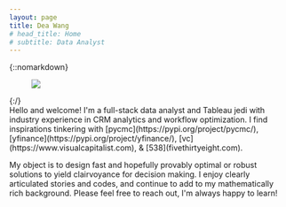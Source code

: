 ```yaml
---
layout: page
title: Dea Wang
# head_title: Home
# subtitle: Data Analyst
---
```


<div class="pretty-links">

{::nomarkdown} 
<figure class="site-profile">
    <img src="{{ site.baseurl }}/assets/img/profile.jpg">
</figure>
{:/}

<div class="lead lead-about">
Hello and welcome! I'm a full-stack data analyst and Tableau jedi with industry experience in CRM analytics and workflow optimization. I find inspirations tinkering with [pycmc](https://pypi.org/project/pycmc/), [yfinance](https://pypi.org/project/yfinance/), [vc](https://www.visualcapitalist.com), & [538](fivethirtyeight.com).

My object is to design fast and hopefully provably optimal or robust solutions to yield clairvoyance for decision making. I enjoy clearly articulated stories and codes, and continue to add to my mathematically rich background. Please feel free to reach out, I'm always happy to learn!
</div>


</div>
